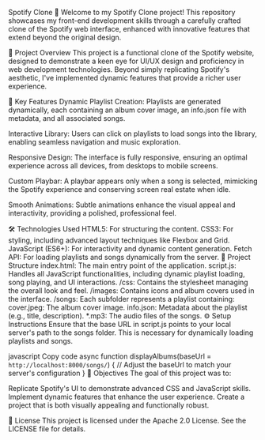 Spotify Clone 🎵
Welcome to my Spotify Clone project! This repository showcases my front-end development skills through a carefully crafted clone of the Spotify web interface, enhanced with innovative features that extend beyond the original design.

🚀 Project Overview
This project is a functional clone of the Spotify website, designed to demonstrate a keen eye for UI/UX design and proficiency in web development technologies. Beyond simply replicating Spotify's aesthetic, I've implemented dynamic features that provide a richer user experience.

🌟 Key Features
Dynamic Playlist Creation: Playlists are generated dynamically, each containing an album cover image, an info.json file with metadata, and all associated songs.

Interactive Library: Users can click on playlists to load songs into the library, enabling seamless navigation and music exploration.

Responsive Design: The interface is fully responsive, ensuring an optimal experience across all devices, from desktops to mobile screens.

Custom Playbar: A playbar appears only when a song is selected, mimicking the Spotify experience and conserving screen real estate when idle.

Smooth Animations: Subtle animations enhance the visual appeal and interactivity, providing a polished, professional feel.

🛠️ Technologies Used
HTML5: For structuring the content.
CSS3: For styling, including advanced layout techniques like Flexbox and Grid.
JavaScript (ES6+): For interactivity and dynamic content generation.
Fetch API: For loading playlists and songs dynamically from the server.
📂 Project Structure
index.html: The main entry point of the application.
script.js: Handles all JavaScript functionalities, including dynamic playlist loading, song playing, and UI interactions.
/css: Contains the stylesheet managing the overall look and feel.
/images: Contains icons and album covers used in the interface.
/songs: Each subfolder represents a playlist containing:
cover.jpeg: The album cover image.
info.json: Metadata about the playlist (e.g., title, description).
*.mp3: The audio files of the songs.
⚙️ Setup Instructions
Ensure that the base URL in script.js points to your local server's path to the songs folder. This is necessary for dynamically loading playlists and songs.

javascript
Copy code
async function displayAlbums(baseUrl = `http://localhost:8000/songs/`) {
    // Adjust the baseUrl to match your server's configuration
}
🎯 Objectives
The goal of this project was to:

Replicate Spotify's UI to demonstrate advanced CSS and JavaScript skills.
Implement dynamic features that enhance the user experience.
Create a project that is both visually appealing and functionally robust.

📝 License
This project is licensed under the Apache 2.0 License. See the LICENSE file for details.
